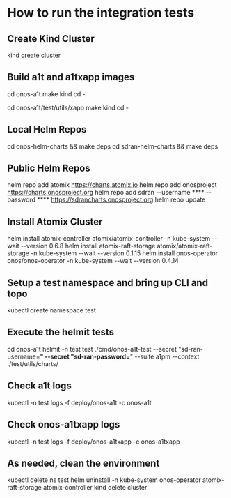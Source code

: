 # How to run the integration tests

## Create Kind Cluster
kind create cluster

## Build a1t and a1txapp images
cd onos-a1t
make kind
cd - 

cd onos-a1t/test/utils/xapp
make kind
cd - 

## Local Helm Repos
cd onos-helm-charts && make deps 
cd sdran-helm-charts && make deps

## Public Helm Repos
helm repo add atomix https://charts.atomix.io
helm repo add onosproject https://charts.onosproject.org
helm repo add sdran --username **** --password **** https://sdrancharts.onosproject.org
helm repo update

## Install Atomix Cluster
helm install atomix-controller atomix/atomix-controller -n kube-system --wait --version 0.6.8
helm install atomix-raft-storage atomix/atomix-raft-storage -n kube-system --wait --version 0.1.15
helm install onos-operator onos/onos-operator -n kube-system --wait --version 0.4.14 

## Setup a test namespace and bring up CLI and topo
kubectl create namespace test

## Execute the helmit tests
cd onos-a1t
helmit -n test test ./cmd/onos-a1t-test  --secret "sd-ran-username=******" --secret "sd-ran-password=******" --suite a1pm --context ./test/utils/charts/

## Check a1t logs
kubectl -n test logs -f deploy/onos-a1t -c onos-a1t

## Check onos-a1txapp logs
kubectl -n test logs -f deploy/onos-a1txapp -c onos-a1txapp

## As needed, clean the environment
kubectl delete ns test
helm uninstall -n kube-system onos-operator atomix-raft-storage atomix-controller
kind delete cluster
